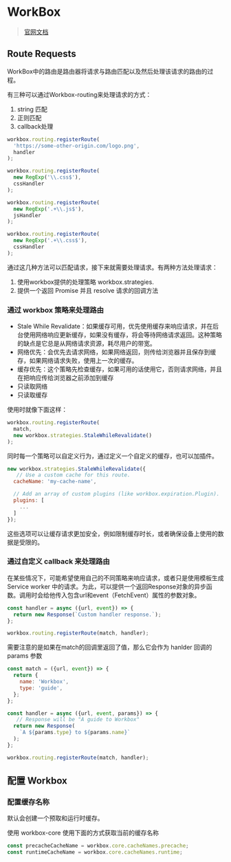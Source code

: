 # WorkBox

>[官网文档](https://developers.google.com/web/tools/workbox/guides/get-started)

## Route Requests

WorkBox中的路由是路由器将请求与路由匹配以及然后处理该请求的路由的过程。

有三种可以通过Workbox-routing来处理请求的方式：

1. string 匹配
2. 正则匹配
3. callback处理

```js
workbox.routing.registerRoute(
  'https://some-other-origin.com/logo.png',
  handler
);

workbox.routing.registerRoute(
  new RegExp('\\.css$'),
  cssHandler
);

workbox.routing.registerRoute(
  new RegExp('.+\\.js$'),
  jsHandler
);

workbox.routing.registerRoute(
  new RegExp('.+\\.css$'),
  cssHandler
);
```

通过这几种方法可以匹配请求，接下来就需要处理请求。有两种方法处理请求：

1. 使用workbox提供的处理策略 workbox.strategies.
2. 提供一个返回 Promise 并且 resolve 请求的回调方法

### 通过 workbox 策略来处理路由

+ Stale While Revalidate：如果缓存可用，优先使用缓存来响应请求，并在后台使用网络响应更新缓存，如果没有缓存，将会等待网络请求返回。这种策略的缺点是它总是从网络请求资源，耗尽用户的带宽。
+ 网络优先：会优先去请求网络，如果网络返回，则传给浏览器并且保存到缓存，如果网络请求失败，使用上一次的缓存。
+ 缓存优先：这个策略先检查缓存，如果可用的话使用它，否则请求网络，并且在把响应传给浏览器之前添加到缓存
+ 只读取网络
+ 只读取缓存

使用时就像下面这样：

```js
workbox.routing.registerRoute(
  match,
  new workbox.strategies.StaleWhileRevalidate()
);
```

同时每一个策略可以自定义行为，通过定义一个自定义的缓存，也可以加插件。

```js
new workbox.strategies.StaleWhileRevalidate({
   // Use a custom cache for this route.
  cacheName: 'my-cache-name',

  // Add an array of custom plugins (like workbox.expiration.Plugin).
  plugins: [
    ...
  ]
});
```

这些选项可以让缓存请求更加安全，例如限制缓存时长，或者确保设备上使用的数据是受限的。

### 通过自定义 callback 来处理路由

在某些情况下，可能希望使用自己的不同策略来响应请求，或者只是使用模板生成 Service worker 中的请求。为此，可以提供一个返回Response对象的异步函数。调用时会给他传入包含url和event（FetchEvent）属性的参数对象。

```js
const handler = async ({url, event}) => {
  return new Response(`Custom handler response.`);
};

workbox.routing.registerRoute(match, handler);
```

需要注意的是如果在match的回调里返回了值，那么它会作为 hanlder 回调的 params 参数

```js
const match = ({url, event}) => {
  return {
    name: 'Workbox',
    type: 'guide',
  };
};

const handler = async ({url, event, params}) => {
   // Response will be "A guide to Workbox"
  return new Response(
    `A ${params.type} to ${params.name}`
  );
};

workbox.routing.registerRoute(match, handler);
```

## 配置 Workbox

### 配置缓存名称

默认会创建一个预取和运行时缓存。

使用 workbox-core 使用下面的方式获取当前的缓存名称

```js
const precacheCacheName = workbox.core.cacheNames.precache;
const runtimeCacheName = workbox.core.cacheNames.runtime;
```
